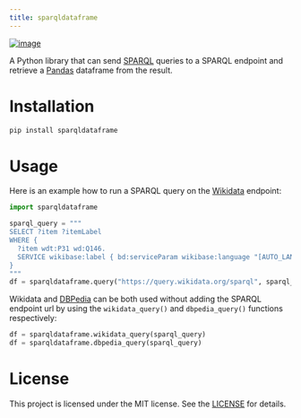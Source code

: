 ```yaml
---
title: sparqldataframe
---
```


[![image](https://img.shields.io/pypi/v/sparqldataframe.svg)](https://pypi.python.org/pypi/sparqldataframe)

A Python library that can send
[SPARQL](https://en.wikipedia.org/wiki/SPARQL) queries to a SPARQL
endpoint and retrieve a [Pandas](http://pandas.pydata.org/) dataframe
from the result.

# Installation

``` bash
pip install sparqldataframe
```

# Usage

Here is an example how to run a SPARQL query on the
[Wikidata](http://wikidata.org/) endpoint:

``` python
import sparqldataframe

sparql_query = """
SELECT ?item ?itemLabel 
WHERE {
  ?item wdt:P31 wd:Q146.
  SERVICE wikibase:label { bd:serviceParam wikibase:language "[AUTO_LANGUAGE],en". }
}
"""
df = sparqldataframe.query("https://query.wikidata.org/sparql", sparql_query)
```

Wikidata and [DBPedia](http://dbpedia.org/) can be both used without
adding the SPARQL endpoint url by using the `wikidata_query()` and
`dbpedia_query()` functions respectively:

``` python
df = sparqldataframe.wikidata_query(sparql_query)
df = sparqldataframe.dbpedia_query(sparql_query)
```

# License

This project is licensed under the MIT license. See the
[LICENSE](LICENSE) for details.
